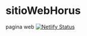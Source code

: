 # sitioWebHorus
pagina web
[![Netlify Status](https://api.netlify.com/api/v1/badges/c8d0f672-6508-4b3b-bf4d-bbdfe2fcaa85/deploy-status)](https://app.netlify.com/sites/keen-allen-59013e/deploys)
